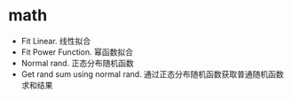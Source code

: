 # math
- Fit Linear. 线性拟合
- Fit Power Function. 幂函数拟合
- Normal rand. 正态分布随机函数
- Get rand sum using normal rand. 通过正态分布随机函数获取普通随机函数求和结果
